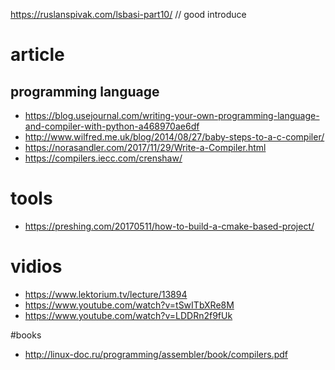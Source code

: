 https://ruslanspivak.com/lsbasi-part10/ // good introduce 



# article 
## programming language
* https://blog.usejournal.com/writing-your-own-programming-language-and-compiler-with-python-a468970ae6df
* http://www.wilfred.me.uk/blog/2014/08/27/baby-steps-to-a-c-compiler/
* https://norasandler.com/2017/11/29/Write-a-Compiler.html
* https://compilers.iecc.com/crenshaw/ 

# tools
* https://preshing.com/20170511/how-to-build-a-cmake-based-project/

# vidios
* https://www.lektorium.tv/lecture/13894
* https://www.youtube.com/watch?v=tSwITbXRe8M
* https://www.youtube.com/watch?v=LDDRn2f9fUk

#books
* http://linux-doc.ru/programming/assembler/book/compilers.pdf
